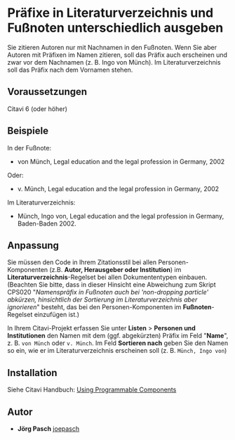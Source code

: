 # Präfixe in Literaturverzeichnis und Fußnoten unterschiedlich ausgeben

Sie zitieren Autoren nur mit Nachnamen in den Fußnoten. Wenn Sie aber Autoren mit Präfixen im Namen zitieren, soll das Präfix auch erscheinen und zwar vor dem Nachnamen (z. B. Ingo von Münch). Im Literaturverzeichnis soll das Präfix nach dem Vornamen stehen. 

## Voraussetzungen
Citavi 6 (oder höher)

## Beispiele
In der Fußnote:
- von Münch, Legal education and the legal profession in Germany, 2002

Oder:
- v. Münch, Legal education and the legal profession in Germany, 2002

Im Literaturverzeichnis: 
- Münch, Ingo von, Legal education and the legal profession in Germany, Baden-Baden 2002.

## Anpassung
Sie müssen den Code in Ihrem Zitationsstil bei allen Personen-Komponenten (z.B. **Autor, Herausgeber oder Institution**) im **Literaturverzeichnis**-Regelset bei allen Dokumententypen einbauen. (Beachten Sie bitte, dass in dieser Hinsicht eine Abweichung zum Skript CPS020 "_Namenspräfix in Fußnoten auch bei 'non-dropping particle' abkürzen, hinsichtlich der Sortierung im Literaturverzeichnis aber ignorieren_" besteht, das bei den Personen-Komponenten im **Fußnoten**-Regelset einzufügen ist.)

In Ihrem Citavi-Projekt erfassen Sie unter **Listen** > **Personen und Institutionen** den Namen mit dem (ggf. abgekürzten) Präfix im Feld "**Name**", z. B. `von Münch` oder `v. Münch`. Im Feld **Sortieren nach** geben Sie den Namen so ein, wie er im Literaturverzeichnis erscheinen soll (z. B. `Münch, Ingo von`)

## Installation
Siehe Citavi Handbuch: [Using Programmable Components](https://www.citavi.com/programmable_components)

## Autor

* **Jörg Pasch** [joepasch](https://github.com/joepasch)
